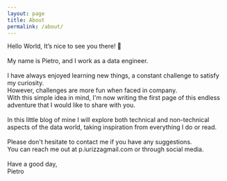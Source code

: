 ```yaml
---
layout: page
title: About
permalink: /about/
---
```


Hello World, It’s nice to see you there! 👋
\
\
My name is Pietro, and I work as a data engineer.
\
\
I have always enjoyed learning new things, a constant challenge to satisfy my curiosity.
\
However, challenges are more fun when faced in company.
\
With this simple idea in mind, I'm now writing the first page of this endless adventure that I would like to share with you.
\
\
In this little blog of mine I will explore both technical and non-technical aspects of the data world, taking inspiration from everything I do or read.
\
\
Please don't hesitate to contact me if you have any suggestions.
\
You can reach me out at p.iurizza<i class="fa fa-at"></i>gmail.com or through social media.
\
\
Have a good day,
\
Pietro
